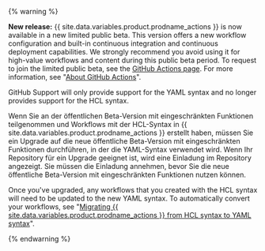 {% warning %}

**New release:**  {{ site.data.variables.product.prodname_actions }} is now available in a new limited public beta. This version offers a new workflow configuration and built-in continuous integration and continuous deployment capabilities. We strongly recommend you avoid using it for high-value workflows and content during this public beta period. To request to join the limited public beta, see the [GitHub Actions page](https://github.com/features/actions). For more information, see "[About GitHub Actions](/articles/about-github-actions)".

GitHub Support will only provide support for the YAML syntax and no longer provides support for the HCL syntax.

Wenn Sie an der öffentlichen Beta-Version mit eingeschränkten Funktionen teilgenommen und Workflows mit der HCL-Syntax in {{ site.data.variables.product.prodname_actions }} erstellt haben, müssen Sie ein Upgrade auf die neue öffentliche Beta-Version mit eingeschränkten Funktionen durchführen, in der die YAML-Syntax verwendet wird. Wenn Ihr Repository für ein Upgrade geeignet ist, wird eine Einladung im Repository angezeigt. Sie müssen die Einladung annehmen, bevor Sie die neue öffentliche Beta-Version mit eingeschränkten Funktionen nutzen können.

Once you've upgraded, any workflows that you created with the HCL syntax will need to be updated to the new YAML syntax. To automatically convert your workflows, see "[Migrating {{ site.data.variables.product.prodname_actions }} from HCL syntax to YAML syntax](/articles/migrating-github-actions-from-hcl-syntax-to-yaml-syntax)".

{% endwarning %}

